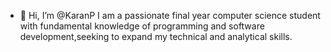 - 👋 Hi, I’m @KaranP
  I am a passionate final year computer science student
 with fundamental knowledge of programming and software
 development,seeking to expand my technical and analytical
skills.

<!---
Karan789456/Karan789456 is a ✨ special ✨ repository because its `README.md` (this file) appears on your GitHub profile.
You can click the Preview link to take a look at your changes.
--->
